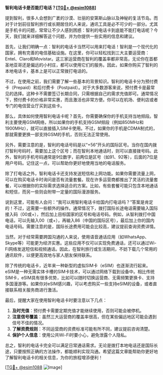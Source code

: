 **智利电话卡是否能打电话？[[TG💪+ @esim1088](https://t.me/s/esim1088)]**

提到智利，很多人会想到广袤的沙漠、壮丽的安第斯山脉以及神秘的复活节岛。而对于计划前往智利旅行或长期居住的人来说，通讯工具是必不可少的一部分。尤其是手机卡的问题，常常让不少人感到困惑：智利的电话卡到底能不能打电话呢？今天，我们就来详细解答这个问题，并为你提供一些实用的信息和建议。

首先，让我们明确一点：智利的电话卡当然可以用来打电话！智利是一个现代化的国家，拥有完善的电信基础设施。在这里，你可以轻松找到三大主要运营商：Entel、Claro和Movistar。这三家运营商在智利的覆盖率都非常高，无论你在首都圣地亚哥还是偏远的小村庄，都可以使用它们的服务。因此，如果你购买了智利的本地电话卡，基本上是可以正常拨打电话的。

不过，在使用之前，我们需要了解一些基本的背景知识。智利的电话卡分为预付费卡（Prepaid）和后付费卡（Postpaid）。对于大多数游客来说，预付费卡是最常见的选择。这种卡不需要签订长期合同，只需根据自己的需求充值即可。通常情况下，预付费卡的价格非常实惠，而且激活也非常方便。你可以在机场、便利店或者专门的电信营业厅买到这些卡。

那么，具体如何使用智利电话卡呢？首先，你需要确保你的手机支持当地频段。智利主要使用GSM网络，所以如果你的手机支持GSM频段（例如850MHz和1900MHz），就可以直接插入SIM卡使用。不过，如果你的手机是CDMA制式的，那就需要更换一部支持GSM的手机，否则无法正常使用。

另外，需要注意的是，智利的电话号码是以“+56”开头的国际区号。当你在国内拨打智利号码时，需要加上这个区号；而在智利本地通话时，则可以直接拨号码。此外，智利的手机号码通常是9位数字，前两位是区号（如91、92等），后面的7位是用户号码。记住这一点，可以帮助你更好地使用当地的电话服务。

除了打电话之外，智利电话卡还支持发送短信和上网功能。如果你需要流量上网，可以在购买电话卡时询问是否有流量套餐。现在许多运营商都推出了灵活的流量套餐，可以根据你的实际需求选择适合的方案。比如，有些套餐可能只包含本地通话和短信，而另一些则会附带一定量的国际漫游服务。

说到这里，可能有人会问：“我可以用智利电话卡给国内打电话吗？”答案是肯定的！不过，这需要一些额外的操作。通常情况下，拨打国际长途电话需要输入国际接入码（00或+），然后加上目标国家的区号和电话号码。例如，从智利拨打中国电话，可以先输入00（或+），再输入86（中国的国际区号），最后加上你的国内电话号码。需要注意的是，国际长途费用可能会比较高，建议提前查询资费详情。

当然，对于经常需要跨国沟通的人来说，使用语音通话应用（如WhatsApp、Skype等）可能更为经济实惠。这些应用不仅可以实现免费通话，还可以通过Wi-Fi网络发送短信和视频通话。因此，在智利旅行或生活期间，不妨下载几个常用的通讯软件，以便更高效地与家人朋友保持联系。

除了传统的电话卡，近年来一种新型的虚拟SIM卡（eSIM）也逐渐流行起来。eSIM是一种无需实体卡槽的SIM卡技术，可以通过网络下载到设备中。相比传统SIM卡，eSIM具有很多优势，比如可以随时切换运营商、无需频繁更换卡、支持多国漫游等。如果你对eSIM感兴趣，可以考虑购买一些支持eSIM的设备，或者直接联系相关服务商进行激活。

最后，提醒大家在使用智利电话卡时要注意以下几点：

1. **及时充值**：预付费卡需要定期充值才能继续使用，否则可能会被停机。
2. **注意信号覆盖**：虽然三大运营商的覆盖率很高，但在某些偏远地区可能会遇到信号不佳的情况。
3. **了解资费规则**：不同运营商的资费标准可能有所不同，建议提前咨询清楚。
4. **保护个人信息**：使用公共Wi-Fi时要小心，避免泄露个人隐私。

总之，智利的电话卡完全可以满足日常通话需求。无论是拨打本地电话还是国际长途，只要按照正确的方法操作，都能顺利实现沟通。希望这篇文章能帮助你更好地了解智利电话卡的相关信息，为你的旅程增添便利！

[[TG💪+ @esim1088](https://t.me/s/esim1088) ![Image](https://i.postimg.cc/4NQfJmqS/Snipaste-2025-05-13-00-14-12.png)]
